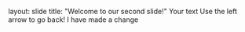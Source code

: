 layout: slide
title: "Welcome to our second slide!"
Your text
Use the left arrow to go back!
I have made a change
